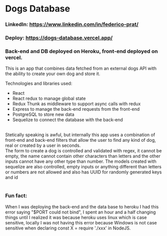 # Dogs Database

### LinkedIn: https://www.linkedin.com/in/federico-prat/
### Deploy: https://dogs-database.vercel.app/
### Back-end and DB deployed on Heroku, front-end deployed on vercel.
This is an app that combines data fetched from an external dogs API with the ability to create your own dog and store it. <br>

Technologies and libraries used: <br>
  - React <br>
  - React redux to manage global state <br>
  - Redux Thunk as middleware to support async calls with redux <br>
  - Express to manage the back-end requests from the front-end
  - PostgreSQL to store new data <br>
  - Sequelize to connect the database with the back-end <br>
<br>
Stetically speaking is awful, but internally this app uses a combination of front-end and back-end filters that allow the user to find any kind of dog, real or created by a user in seconds. <br>
  The form to create a dog is controlled and validated with regex,  it cannot be empty, the name cannot contain other characters than letters and the other inputs cannot have any other type than number.
  The models created with sequelize are also controlled, empty inputs or anything different than letters or numbers are not allowed and also has UUID for randomly generated keys and id
  <br>
<br>

### Fun fact: 
When I was deploying the back-end and the data base to heroku I had this error saying "$PORT could not bind", I spent an hour and a half changing things until I realized it was because heroku uses linux which is case sensitive, locally I was not having this error because Windows is not case sensitive when declaring const X = require './xxx' in NodeJS.
